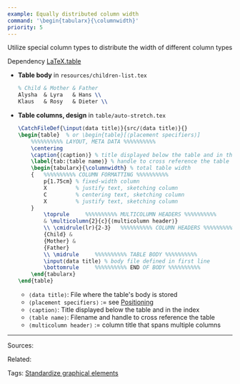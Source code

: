 ```yaml
---
example: Equally distributed column width
command: '\begin{tabularx}{\columnwidth}'
priority: 5
---
```


Utilize special column types to distribute the width of different column types

Dependency [LaTeX.table](https://github.com/Yetenol/latex.table)

- **Table body** in `resources/children-list.tex`  
    ```latex
    % Child & Mother & Father
    Alysha  & Lyra   & Hans \\
    Klaus   & Rosy   & Dieter \\
    ```

- **Table columns, design** in `table/auto-stretch.tex`
    ```latex
    \CatchFileDef{\input⟨data title⟩}{src/⟨data title⟩}{}
    \begin{table}  % or \begin{table}[⟨placement specifiers⟩]
        %%%%%%%%%% LAYOUT, META DATA %%%%%%%%%%
        \centering
        \caption{⟨caption⟩} % title displayed below the table and in the index
        \label{tab:⟨table name⟩} % handle to cross reference the table
        \begin{tabularx}{\columnwidth} % total table width
        {   %%%%%%%%%% COLUMN FORMATTING %%%%%%%%%%
            p{1.75cm} % fixed-width column
            X         % justify text, sketching column
            C         % centering text, sketching column
            X         % justify text, sketching column
        }
            \toprule     %%%%%%%%%% MULTICOLUMN HEADERS %%%%%%%%%%
            & \multicolumn{2}{c}{⟨multicolumn header⟩} 
            \\ \cmidrule(lr){2-3}   %%%%%%%%%% COLUMN HEADERS %%%%%%%%%%
            {Child} &
            {Mother} &
            {Father}
            \\ \midrule     %%%%%%%%%% TABLE BODY %%%%%%%%%%
            \input⟨data title⟩ % body file defined in first line
            \bottomrule     %%%%%%%%%% END OF BODY %%%%%%%%%%
        \end{tabularx}
    \end{table}
    ```

    - `⟨data title⟩`: File where the table's body is stored
    - `⟨placement specifiers⟩` := see [Positioning](#positioning)
    - `⟨caption⟩`: Title displayed below the table and in the index
    - `⟨table name⟩`: Filename and handle to cross reference the table
    - `⟨multicolumn header⟩` := column title that spans multiple columns


---


Sources:

Related:

Tags:
[Standardize graphical elements](Standardize%20graphical%20elements.md)